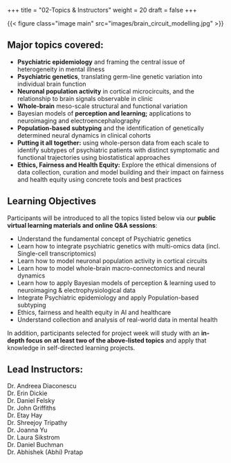 +++
title = "02-Topics & Instructors"
weight = 20
draft = false
+++

{{< figure class="image main" src="images/brain_circuit_modelling.jpg" >}}

## Major topics covered:

- **Psychiatric epidemiology** and framing the central issue of heterogeneity in mental illness  
- **Psychiatric genetics**, translating germ-line genetic variation into individual brain function  
- **Neuronal population activity** in cortical microcircuits, and the relationship to brain signals observable in clinic  
- **Whole-brain** meso-scale structural and functional variation  
- Bayesian models of **perception and learning;** applications to neuroimaging and electroencephalography
- **Population-based subtyping** and the identification of genetically determined neural dynamics in clinical cohorts  
- **Putting it all together:** using whole-person data from each scale to identify subtypes of psychiatric patients with
distinct symptomatic and functional trajectories using biostatistical approaches 
- **Ethics, Fairness and Health Equity:** Explore the ethical dimensions of data collection, curation and model building and their impact on fairness and health equity using concrete tools and best practices 


## Learning Objectives

Participants will be introduced to all the topics listed below via our **public virtual learning materials and online Q&A sessions**:

- Understand the fundamental concept of Psychiatric genetics
- Learn how to integrate psychiatric genetics  with multi-omics data (incl.  Single-cell transcriptomics)
- Learn how to model neuronal population activity in cortical circuits
- Learn how to model whole-brain macro-connectomics and neural dynamics
- Learn how to apply Bayesian models of perception & learning used to neuroimaging & electrophysiological data
- Integrate Psychiatric epidemiology and apply Population-based subtyping
- Ethics, fairness and health equity in Al and healthcare
- Understand collection and analysis of real-world data in mental health  

In addition, participants selected for project week will study with an **in-depth focus on at least two of the above-listed topics** and apply that knowledge in self-directed learning projects.

## Lead Instructors: 

Dr. Andreea Diaconescu     
Dr. Erin Dickie  
Dr. Daniel Felsky   
Dr. John Griffiths  
Dr. Etay Hay  
Dr. Shreejoy Tripathy  
Dr. Joanna Yu  
Dr. Laura Sikstrom  
Dr. Daniel Buchman  
Dr. Abhishek (Abhi) Pratap  

